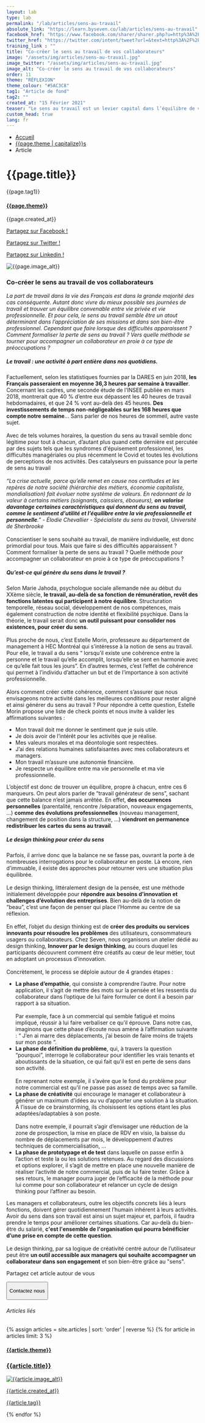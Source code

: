 ```yaml
---
layout: lab
type: lab
permalink: "/lab/articles/sens-au-travail"
absolute_link: "https://learn.byseven.co/lab/articles/sens-au-travail"
facebook_href: "https://www.facebook.com/sharer/sharer.php?u=http%3A%2F%2Flearn.byseven.co%2Flab%2Farticles%2Fsens-au-travail&amp;src=sdkpreparse"
twitter_href: "https://twitter.com/intent/tweet?url=&text=http%3A%2F%2Flearn.byseven.co%2Flab%2Farticles%2Fsens-au-travail"
training_link : ""
title: "Co-créer le sens au travail de vos collaborateurs"
image: "/assets/img/articles/sens-au-travail.jpg"
image_twitter: "/assets/img/articles/sens-au-travail.jpg"
image_alt: "Co-créer le sens au travail de vos collaborateurs"
order: 11
theme: "RÉFLEXION"
theme_colour: "#5AC3C8"
tag1: "Article de fond"
tag2: ""
created_at: "15 Février 2021"
teaser: "Le sens au travail est un levier capital dans l’équilibre de vie des collaborateurs, dans leur entrain et leur bien-être au quotidien. Co-créer le sens au travail de ses collaborateurs est devenu indispensable pour tout bon manager."
custom_head: true
lang: fr
---
```


<div class="container-lab-article">
  <div class="lab-breadcrumb">
    <nav aria-label="Breadcrumb" class="breadcrumb">
      <ul>
          <li><a href="/lab">Accueil</a></li>
          <li><a href="/lab/{{page.theme | downcase}}s">{{page.theme | capitalize}}s</a></li>
          <li><span aria-current="page">Article</span></li>
      </ul>
    </nav>
  </div>
  <div class="lab-article-banner">
    <h1>{{page.title}}</h1>
    <div class="flex-row-between-centered">
      <p class="lab-article-banner-tag">{{page.tag1}}</p>
    </div>
    <div class="lab-article-banner-tags">
      <div class="lab-article-banner-tags-left">
        <a href="/lab/{{page.theme | downcase}}s"><h4 style='background-color: {{page.theme_colour}};'>{{page.theme}}</h4></a>
        <p class="lab-article-banner-tags-date">{{page.created_at}}</p>
      </div>
      <div class="lab-article-banner-tags-right">
        <div class="fb-share-button" data-href="{{page.absolute_link}}" data-layout="button" data-size="small">
          <a target="_blank" href="{{page.facebook_href}}" class='tooltip-facebook'>
            <i class="fab fa-facebook-f"></i>
            <div class="top">
              <p>Partagez sur Facebook !</p>
              <i></i>
            </div>
          </a>
        </div>
          <a class='tooltip-twitter' href='{{page.twitter_href}}' target="_blank">
            <i class="fab fa-twitter"></i>
            <div class="top">
              <p>Partagez sur Twitter !</p>
              <i></i>
            </div>
          </a>
          <a class='tooltip-linkedin' href='https://www.linkedin.com/sharing/share-offsite/?url={{site.url}}{{page.url}}' target='_blank'>
            <i class="fab fa-linkedin-in"></i>
            <div class="top">
              <p>Partagez sur Linkedin !</p>
              <i></i>
            </div>
          </a>
      </div>
    </div>
    <img src="{{page.image}}" alt="{{page.image_alt}}" style='object-position: 50% 85%;'>
  </div>
  <div class="lab-article-text">
    <div class="lab-article-text-primary">
      <h3 style='color: {{page.theme_colour}};'>Co-créer le sens au travail de vos collaborateurs</h3>
      <p><em>La part de travail dans la vie des Français est dans la grande majorité des cas conséquente. Autant donc vivre du mieux possible ses journées de travail et trouver un équilibre convenable entre vie privée et vie professionnelle. Et pour cela, le sens au travail semble être un atout déterminant dans l’appréciation de ses missions et dans son bien-être professionnel. Cependant que faire lorsque des difficultés apparaissent ? Comment formaliser la perte de sens au travail ? Vers quelle méthode se tourner pour accompagner un collaborateur en proie à ce type de préoccupations ?</em>
      </p>
      <div class="lab-article-text-separator" style='border: solid 2px {{page.theme_colour}};'></div>
    </div>
    <div class="lab-article-text-secondary">
      <h5>Le travail : une activité à part entière dans nos quotidiens.</h5>
      <p>Factuellement, selon les statistiques fournies par la DARES en juin 2018, <strong>les Français passeraient en moyenne 36,3 heures par semaine à travailler</strong>. Concernant les cadres, une seconde étude de l’INSEE publiée en mars 2018, montrerait que 40 % d’entre eux dépassent les 40 heures de travail hebdomadaires, et que 24 % vont au-delà des 45 heures. <strong>Des investissements de temps non-négligeables sur les 168 heures que compte notre semaine</strong>… Sans parler de nos heures de sommeil, autre vaste sujet.
      <br><br>
      Avec de tels volumes horaires, la question du sens au travail semble donc légitime pour tout à chacun, d’autant plus quand cette dernière est percutée par des sujets tels que les syndromes d'épuisement professionnel, les difficultés managériales ou plus récemment le Covid et toutes les évolutions de perceptions de nos activités. Des catalyseurs en puissance pour la perte de sens au travail
      <br><br>
      <em>“La crise actuelle, parce qu’elle remet en cause nos certitudes et les repères de notre société (hiérarchie des métiers, économie capitaliste, mondialisation) fait évoluer notre système de valeurs. En redonnant de la valeur à certains métiers (soignants, caissiers, éboueurs), <strong>on valorise davantage certaines caractéristiques qui donnent du sens au travail, comme le sentiment d’utilité et l’équilibre entre la vie professionnelle et personnelle</strong>.” - Élodie Chevallier - Spécialiste du sens au travail, Université de Sherbrooke</em>
      <br><br>
      Conscientiser le sens souhaité au travail, de manière individuelle, est donc primordial pour tous. Mais que faire si des difficultés apparaissent ? Comment formaliser la perte de sens au travail ? Quelle méthode pour accompagner un collaborateur en proie à ce type de préoccupations ?
      </p>
    </div>
    <div class="lab-article-text-secondary">
      <h5>Qu’est-ce qui génère du sens dans le travail ?</h5>
      <p>Selon Marie Jahoda, psychologue sociale allemande née au début du XXème siècle, <strong>le travail, au-delà de sa fonction de rémunération, revêt des fonctions latentes qui participent à notre équilibre</strong>. Structuration temporelle, réseau social, développement de nos compétences, mais également construction de notre identité et flexibilité psychique. Dans la théorie, le travail serait donc <strong>un outil puissant pour consolider nos existences, pour créer du sens</strong>.
      <br><br>
      Plus proche de nous, c’est Estelle Morin, professeure au département de management à HEC Montréal qui s’intéresse à la notion de sens au travail. Pour elle, le travail a du sens “ lorsqu’il existe une cohérence entre la personne et le travail qu’elle accomplit, lorsqu’elle se sent en harmonie avec ce qu’elle fait tous les jours”. En d’autres termes, c’est l’effet de cohérence qui permet à l’individu d’attacher un but et de l’importance à son activité professionnelle.
      <br><br>
      Alors comment créer cette cohérence, comment s’assurer que nous envisageons notre activité dans les meilleures conditions pour rester aligné et ainsi générer du sens au travail ? Pour répondre à cette question, Estelle Morin propose une liste de check points et nous invite à valider les affirmations suivantes :</p>
      <ul>
        <li>Mon travail doit me donner le sentiment que je suis utile.</li>
        <li>Je dois avoir de l’intérêt pour les activités que je réalise.</li>
        <li>Mes valeurs morales et ma déontologie sont respectées.</li>
        <li>J’ai des relations humaines satisfaisantes avec mes collaborateurs et managers.</li>
        <li>Mon travail m’assure une autonomie financière.</li>
        <li>Je respecte un équilibre entre ma vie personnelle et ma vie professionnelle.</li>
      </ul>
      <p>L’objectif est donc de trouver un équilibre, propre à chacun, entre ces 6 marqueurs. On peut alors parler de “travail générateur de sens”, sachant que cette balance n’est jamais arrêtée. En effet, <strong>des occurrences personnelles</strong> (parentalité, rencontre /séparation, nouveaux engagements, …) <strong>comme des évolutions professionnelles</strong> (nouveau management, changement de position dans la structure, …) <strong>viendront en permanence redistribuer les cartes du sens au travail</strong>.</p>
    </div>
    <div class="lab-article-text-secondary">
      <h5>Le design thinking pour créer du sens</h5>
      <p>Parfois, il arrive donc que la balance ne se fasse pas, ouvrant la porte à de nombreuses interrogations pour le collaborateur en poste. Là encore, rien d’immuable, il existe des approches pour retourner vers une situation plus équilibrée.
      <br><br>
      Le design thinking, littéralement design de la pensée, est une méthode initialement développée pour <strong>répondre aux besoins d’innovation et challenges d’évolution des entreprises</strong>. Bien au-delà de la notion de “beau”, c’est une façon de penser qui place l’Homme au centre de sa réflexion.
      <br><br>
      En effet, l’objet du design thinking est de <strong>créer des produits ou services innovants pour résoudre les problèmes</strong> des utilisateurs, consommateurs usagers ou collaborateurs.
      Chez Seven, nous organisons un atelier dédié au design thinking, <strong>Innover par le design thinking</strong>, au cours duquel les participants découvrent comment être créatifs au cœur de leur métier, tout en adoptant un processus d’innovation.
      <br><br>
      Concrètement, le process se déploie autour de 4 grandes étapes :
      </p>
      <ul>
        <li><strong>La phase d’empathie</strong>, qui consiste à comprendre l’autre.
        Pour notre application, il s’agit de mettre des mots sur la pensée et les ressentis du collaborateur dans l’optique de lui faire formuler ce dont il a besoin par rapport à sa situation.
        <br><br>
        Par exemple, face à un commercial qui semble fatigué et moins impliqué, réussir à lui faire verbaliser ce qu’il éprouve. Dans notre cas, imaginons que cette phase d’écoute nous amène à l’affirmation suivante : “ J’en ai marre des déplacements, j’ai besoin de faire moins de trajets sur mon poste “.
        </li>
        <li><strong>La phase de définition du problème</strong>, qui, à travers la question “pourquoi”, interroge le collaborateur pour identifier les vrais tenants et aboutissants de la situation, ce qui fait qu’il est en perte de sens dans son activité.
        <br><br>
        En reprenant notre exemple, il s’avère que le fond du problème pour notre commercial est qu’il ne passe pas assez de temps avec sa famille.
        </li>
        <li><strong>La phase de créativité</strong> qui encourage le manager et collaborateur à générer un maximum d’idées au vu d’apporter une solution à la situation. À l’issue de ce brainstorming, ils choisissent les options étant les plus adaptées/adaptables à son poste.
        <br><br>
        Dans notre exemple, il pourrait s’agir d’envisager une réduction de la zone de prospection, la mise en place de RDV en visio, la baisse du nombre de déplacements par mois, le développement d’autres techniques de commercialisation, …
        </li>
        <li><strong>La phase de prototypage et de test</strong> dans laquelle on passe enfin à l’action et teste la ou les solutions retenues. Au regard des discussions et options explorer, il s’agit de mettre en place une nouvelle manière de réaliser l’activité de notre commercial, puis de lui faire tester. Grâce à ses retours, le manager pourra juger de l’efficacité de la méthode pour lui comme pour son collaborateur et relancer un cycle de design thinking pour l’affiner au besoin.</li>
      </ul>
      <p>Les managers et collaborateurs, outre les objectifs concrets liés à leurs fonctions, doivent gérer quotidiennement l’humain inhérent à leurs activités. Avoir du sens dans son travail est ainsi un sujet majeur et, parfois, il faudra prendre le temps pour améliorer certaines situations. Car au-delà du bien-être du salarié, <strong>c'est l'ensemble de l'organisation qui pourra bénéficier d’une prise en compte de cette question</strong>.
      <br><br>
      Le design thinking, par sa logique de créativité centré autour de l’utilisateur peut être <strong>un outil accessible aux managers qui souhaite accompagner un collaborateur dans son engagement</strong> et son bien-être grâce au "sens".</p>
    </div>
    <div class="lab-article-text-medias">
      <p>Partagez cet article autour de vous</p>
      <a target="_blank" href="{{page.facebook_href}}"><i class="fab fa-facebook-f"></i></a>
      <a href='{{page.twitter_href}}' target="_blank"><i class="fab fa-twitter"></i></a>
      <a href='https://www.linkedin.com/sharing/share-offsite/?url={{site.url}}{{page.url}}' target='_blank'><i class="fab fa-linkedin-in"></i></a>
    </div>
    <!-- <button class='btn btn-navbar-lab-2' data-toggle='modal' data-target='#contactUs'><p>Contactez nous</p></button> -->
    <a href="/" target="_blank">
      <button class='btn btn-navbar-lab-2'><p>Contactez nous</p></button>
    </a>
  </div>
</div>
<div class="lab-article-recents">
  <h6>Articles liés</h6>
  <div class="row">
    {% assign articles = site.articles | sort: 'order' | reverse %}
    {% for article in articles limit: 3 %}
    <div class="col-md-4">
      <a href="{{article.permalink}}">
        <div class="lab-article-recents-card">
          <h4 style='background-color: {{article.theme_colour}};'>{{article.theme}}</h4>
          <h3 class="lab-article-recents-card-title">{{article.title}}</h3>
          <div class="lab-article-recents-separator" style='border: 2px solid {{article.theme_colour}}'></div>
          <img src="{{article.image}}" alt="{{article.image_alt}}">
          <div class="lab-article-recents-tags">
            <p>{{article.created_at}}</p>
            <p>{{article.tag}}</p>
            <p></p>
          </div>
        </div>
      </a>
    </div>
    {% endfor %}
  </div>
</div>

<!-- Modal -->
<!-- <div class="modal fade" id="contactUs" tabindex="-1" role="dialog" aria-labelledby="myModalLabel">
  <div class="modal-dialog" role="document">
    <div class="modal-content">
      <div class="modal-header">
        <button type="button" class="close" data-dismiss="modal" aria-label="Close"><span aria-hidden="true">&times;</span></button>
        <div id="modal-title" style=" display: flex; justify-content: space-between;">
          <h3 class="modal-title" id="myModalLabel">Contactez-nous</h3>
        </div>
      </div>
      <div class="modal-body" id="modalNewBookinBody">
        <form action="https://seven-builder.herokuapp.com/contact_form" method="GET" id="contact-form">
          <div class="form-group">
            <label for="form-name">Votre nom</label>
            <input type="text" name="name" id='form-name' placeholder="Nom" class='form-control'>
          </div>
          <div class="form-group hidden">
            <label for="form-email">Votre adresse email</label>
            <input type="email" name="email_2" id='form-email2' placeholder="Adresse email" class='form-control'>
          </div>
          <div class="form-group">
            <label for="form-email">Votre adresse email</label>
            <input type="email" name="email" id='form-email' placeholder="Adresse email" class='form-control'>
          </div>
          <div class="form-group">
            <label for="form-message">Votre message</label>
            <textarea name="message" id="form-message" cols="30" rows="10" placeholder="Votre message" class='form-control'></textarea>
          </div>
          <button type="submit" class="btn contact-button" id='form-button'>Envoyez</button>
        </form>
      </div>
    </div>
  </div>
</div> -->

<script type="text/javascript">
  function recentCardFront() {
    var titles = document.querySelectorAll('.lab-article-recents-card-title');
    if (window.innerWidth > 1000) {
      var max = 0;
      titles.forEach((element) => {
        if (element.clientHeight > max) {
          max = element.clientHeight;
        }
      })
      titles.forEach((element) => {
        element.style.height = max.toString() + 'px';
      })
    } else {
      titles.forEach((element) => {
        element.style.height = 'auto';
      })
    }
  }
  recentCardFront();
  window.addEventListener('resize', recentCardFront);
</script>
